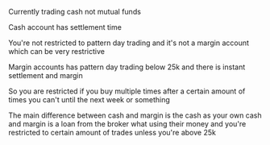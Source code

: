 Currently trading cash not mutual funds  
  
Cash account has settlement time  
  
You're not restricted to pattern day trading and it's not a margin account which can be very restrictive  
  
Margin accounts has pattern day trading below 25k and there is instant settlement and margin  
  
So you are restricted if you buy multiple times after a certain amount of times you can't until the next week or something  
  
The main difference between cash and margin is the cash as your own cash and margin is a loan from the broker what using their money and you're restricted to certain amount of trades unless you're above 25k